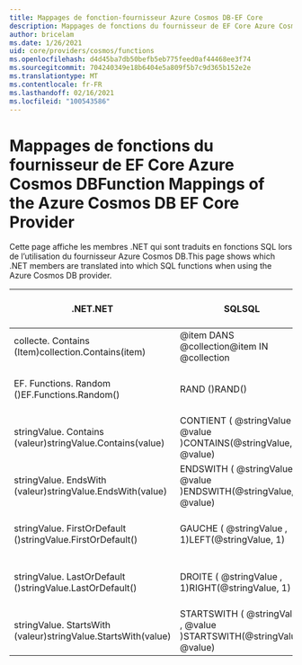 ```yaml
---
title: Mappages de fonction-fournisseur Azure Cosmos DB-EF Core
description: Mappages de fonctions du fournisseur de EF Core Azure Cosmos DB
author: bricelam
ms.date: 1/26/2021
uid: core/providers/cosmos/functions
ms.openlocfilehash: d4d45ba7db50befb5eb775feed0af44468ee3f74
ms.sourcegitcommit: 704240349e18b6404e5a809f5b7c9d365b152e2e
ms.translationtype: MT
ms.contentlocale: fr-FR
ms.lasthandoff: 02/16/2021
ms.locfileid: "100543586"
---
```

# <a name="function-mappings-of-the-azure-cosmos-db-ef-core-provider"></a><span data-ttu-id="d54c5-103">Mappages de fonctions du fournisseur de EF Core Azure Cosmos DB</span><span class="sxs-lookup"><span data-stu-id="d54c5-103">Function Mappings of the Azure Cosmos DB EF Core Provider</span></span>

<span data-ttu-id="d54c5-104">Cette page affiche les membres .NET qui sont traduits en fonctions SQL lors de l’utilisation du fournisseur Azure Cosmos DB.</span><span class="sxs-lookup"><span data-stu-id="d54c5-104">This page shows which .NET members are translated into which SQL functions when using the Azure Cosmos DB provider.</span></span>

<span data-ttu-id="d54c5-105">.NET</span><span class="sxs-lookup"><span data-stu-id="d54c5-105">.NET</span></span>                          | <span data-ttu-id="d54c5-106">SQL</span><span class="sxs-lookup"><span data-stu-id="d54c5-106">SQL</span></span>                              | <span data-ttu-id="d54c5-107">Ajouté à</span><span class="sxs-lookup"><span data-stu-id="d54c5-107">Added in</span></span>
----------------------------- | -------------------------------- | --------
<span data-ttu-id="d54c5-108">collecte. Contains (Item)</span><span class="sxs-lookup"><span data-stu-id="d54c5-108">collection.Contains(item)</span></span>     | <span data-ttu-id="d54c5-109">@item DANS @collection</span><span class="sxs-lookup"><span data-stu-id="d54c5-109">@item IN @collection</span></span>
<span data-ttu-id="d54c5-110">EF. Functions. Random ()</span><span class="sxs-lookup"><span data-stu-id="d54c5-110">EF.Functions.Random()</span></span>         | <span data-ttu-id="d54c5-111">RAND ()</span><span class="sxs-lookup"><span data-stu-id="d54c5-111">RAND()</span></span>                           | <span data-ttu-id="d54c5-112">EF Core 6.0</span><span class="sxs-lookup"><span data-stu-id="d54c5-112">EF Core 6.0</span></span>
<span data-ttu-id="d54c5-113">stringValue. Contains (valeur)</span><span class="sxs-lookup"><span data-stu-id="d54c5-113">stringValue.Contains(value)</span></span>   | <span data-ttu-id="d54c5-114">CONTIENT ( @stringValue , @value )</span><span class="sxs-lookup"><span data-stu-id="d54c5-114">CONTAINS(@stringValue, @value)</span></span>   | <span data-ttu-id="d54c5-115">EF Core 5.0</span><span class="sxs-lookup"><span data-stu-id="d54c5-115">EF Core 5.0</span></span>
<span data-ttu-id="d54c5-116">stringValue. EndsWith (valeur)</span><span class="sxs-lookup"><span data-stu-id="d54c5-116">stringValue.EndsWith(value)</span></span>   | <span data-ttu-id="d54c5-117">ENDSWITH ( @stringValue , @value )</span><span class="sxs-lookup"><span data-stu-id="d54c5-117">ENDSWITH(@stringValue, @value)</span></span>   | <span data-ttu-id="d54c5-118">EF Core 5.0</span><span class="sxs-lookup"><span data-stu-id="d54c5-118">EF Core 5.0</span></span>
<span data-ttu-id="d54c5-119">stringValue. FirstOrDefault ()</span><span class="sxs-lookup"><span data-stu-id="d54c5-119">stringValue.FirstOrDefault()</span></span>  | <span data-ttu-id="d54c5-120">GAUCHE ( @stringValue , 1)</span><span class="sxs-lookup"><span data-stu-id="d54c5-120">LEFT(@stringValue, 1)</span></span>            | <span data-ttu-id="d54c5-121">EF Core 5.0</span><span class="sxs-lookup"><span data-stu-id="d54c5-121">EF Core 5.0</span></span>
<span data-ttu-id="d54c5-122">stringValue. LastOrDefault ()</span><span class="sxs-lookup"><span data-stu-id="d54c5-122">stringValue.LastOrDefault()</span></span>   | <span data-ttu-id="d54c5-123">DROITE ( @stringValue , 1)</span><span class="sxs-lookup"><span data-stu-id="d54c5-123">RIGHT(@stringValue, 1)</span></span>           | <span data-ttu-id="d54c5-124">EF Core 5.0</span><span class="sxs-lookup"><span data-stu-id="d54c5-124">EF Core 5.0</span></span>
<span data-ttu-id="d54c5-125">stringValue. StartsWith (valeur)</span><span class="sxs-lookup"><span data-stu-id="d54c5-125">stringValue.StartsWith(value)</span></span> | <span data-ttu-id="d54c5-126">STARTSWITH ( @stringValue , @value )</span><span class="sxs-lookup"><span data-stu-id="d54c5-126">STARTSWITH(@stringValue, @value)</span></span> | <span data-ttu-id="d54c5-127">EF Core 5.0</span><span class="sxs-lookup"><span data-stu-id="d54c5-127">EF Core 5.0</span></span>
